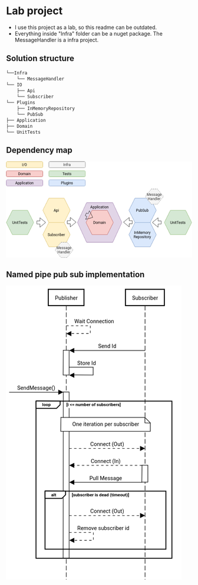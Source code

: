 # Lab project

* I use this project as a lab, so this readme can be outdated.
* Everything inside "Infra" folder can be a nuget package. The MessageHandler is a infra project.

## Solution structure
```
└──Infra
    └── MessageHandler
└── IO
    ├── Api
    └── Subscriber
└── Plugins
    ├── InMemoryRepository
    └── PubSub
├── Application
├── Domain
└── UnitTests
```
## Dependency map
![Dependency map](doc_assets/dependency.png)

## Named pipe pub sub implementation
![Connection schema](doc_assets/connection_schema.png)